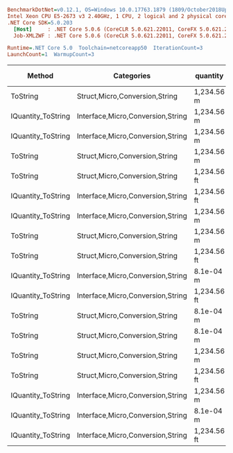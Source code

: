 ``` ini

BenchmarkDotNet=v0.12.1, OS=Windows 10.0.17763.1879 (1809/October2018Update/Redstone5)
Intel Xeon CPU E5-2673 v3 2.40GHz, 1 CPU, 2 logical and 2 physical cores
.NET Core SDK=5.0.203
  [Host]     : .NET Core 5.0.6 (CoreCLR 5.0.621.22011, CoreFX 5.0.621.22011), X64 RyuJIT
  Job-XMLZWF : .NET Core 5.0.6 (CoreCLR 5.0.621.22011, CoreFX 5.0.621.22011), X64 RyuJIT

Runtime=.NET Core 5.0  Toolchain=netcoreapp50  IterationCount=3  
LaunchCount=1  WarmupCount=3  

```
|             Method |                        Categories |    quantity | format | culture |       Mean |     Error |   StdDev |   StdErr |        Min |        Max |     Median |  Gen 0 | Gen 1 | Gen 2 | Allocated |
|------------------- |---------------------------------- |------------ |------- |-------- |-----------:|----------:|---------:|---------:|-----------:|-----------:|-----------:|-------:|------:|------:|----------:|
|           ToString |    Struct,Micro,Conversion,String |  1,234.56 m |      v |         |   453.5 ns |  42.83 ns |  2.35 ns |  1.36 ns |   450.9 ns |   455.4 ns |   454.2 ns | 0.0119 |     - |     - |     192 B |
| IQuantity_ToString | Interface,Micro,Conversion,String |  1,234.56 m |      v |         |   456.3 ns |  29.48 ns |  1.62 ns |  0.93 ns |   455.0 ns |   458.1 ns |   455.9 ns | 0.0119 |     - |     - |     192 B |
| IQuantity_ToString | Interface,Micro,Conversion,String |  1,234.56 m |      a |         |   642.0 ns |  84.03 ns |  4.61 ns |  2.66 ns |   638.6 ns |   647.2 ns |   640.2 ns | 0.0401 |     - |     - |     640 B |
|           ToString |    Struct,Micro,Conversion,String |  1,234.56 m |      a |         |   691.4 ns | 106.40 ns |  5.83 ns |  3.37 ns |   687.0 ns |   698.0 ns |   689.1 ns | 0.0401 |     - |     - |     640 B |
|           ToString |    Struct,Micro,Conversion,String | 1,234.56 ft |     a2 |         |   773.3 ns | 454.92 ns | 24.94 ns | 14.40 ns |   744.8 ns |   790.8 ns |   784.4 ns | 0.0439 |     - |     - |     696 B |
| IQuantity_ToString | Interface,Micro,Conversion,String | 1,234.56 ft |     a2 |         |   792.6 ns | 461.88 ns | 25.32 ns | 14.62 ns |   764.7 ns |   814.1 ns |   799.0 ns | 0.0439 |     - |     - |     696 B |
| IQuantity_ToString | Interface,Micro,Conversion,String |  1,234.56 m |     f2 |         | 1,324.7 ns |  84.16 ns |  4.61 ns |  2.66 ns | 1,320.5 ns | 1,329.6 ns | 1,324.0 ns | 0.0477 |     - |     - |     752 B |
|           ToString |    Struct,Micro,Conversion,String |  1,234.56 m |     f2 |         | 1,406.0 ns | 424.73 ns | 23.28 ns | 13.44 ns | 1,385.4 ns | 1,431.3 ns | 1,401.4 ns | 0.0477 |     - |     - |     752 B |
|           ToString |    Struct,Micro,Conversion,String | 1,234.56 ft |      ? |   ru-RU | 1,509.8 ns | 643.21 ns | 35.26 ns | 20.36 ns | 1,484.6 ns | 1,550.1 ns | 1,494.8 ns | 0.0610 |     - |     - |     960 B |
| IQuantity_ToString | Interface,Micro,Conversion,String |   8.1e-04 m |      ? |         | 1,527.7 ns | 494.54 ns | 27.11 ns | 15.65 ns | 1,498.6 ns | 1,552.2 ns | 1,532.4 ns | 0.0591 |     - |     - |     952 B |
| IQuantity_ToString | Interface,Micro,Conversion,String | 1,234.56 ft |      ? |   ru-RU | 1,602.0 ns | 402.89 ns | 22.08 ns | 12.75 ns | 1,581.7 ns | 1,625.5 ns | 1,598.7 ns | 0.0610 |     - |     - |     960 B |
|           ToString |    Struct,Micro,Conversion,String |   8.1e-04 m |      ? |         | 1,607.4 ns | 274.90 ns | 15.07 ns |  8.70 ns | 1,590.0 ns | 1,616.2 ns | 1,616.0 ns | 0.0591 |     - |     - |     952 B |
|           ToString |    Struct,Micro,Conversion,String |   8.1e-04 m |     s4 |         | 1,631.2 ns | 436.11 ns | 23.90 ns | 13.80 ns | 1,604.3 ns | 1,649.9 ns | 1,639.5 ns | 0.0629 |     - |     - |     992 B |
|           ToString |    Struct,Micro,Conversion,String |  1,234.56 m |      ? |         | 1,662.9 ns | 253.33 ns | 13.89 ns |  8.02 ns | 1,649.3 ns | 1,677.1 ns | 1,662.3 ns | 0.0610 |     - |     - |     960 B |
|           ToString |    Struct,Micro,Conversion,String | 1,234.56 ft |      ? |         | 1,743.6 ns | 370.82 ns | 20.33 ns | 11.74 ns | 1,721.2 ns | 1,760.8 ns | 1,748.9 ns | 0.0610 |     - |     - |     976 B |
| IQuantity_ToString | Interface,Micro,Conversion,String |  1,234.56 m |      ? |         | 1,753.1 ns | 445.30 ns | 24.41 ns | 14.09 ns | 1,737.2 ns | 1,781.2 ns | 1,740.9 ns | 0.0610 |     - |     - |     960 B |
| IQuantity_ToString | Interface,Micro,Conversion,String |   8.1e-04 m |     s4 |         | 1,767.9 ns | 157.04 ns |  8.61 ns |  4.97 ns | 1,760.2 ns | 1,777.2 ns | 1,766.4 ns | 0.0629 |     - |     - |     992 B |
| IQuantity_ToString | Interface,Micro,Conversion,String | 1,234.56 ft |      ? |         | 1,769.1 ns | 198.04 ns | 10.86 ns |  6.27 ns | 1,756.8 ns | 1,777.4 ns | 1,773.0 ns | 0.0610 |     - |     - |     976 B |
